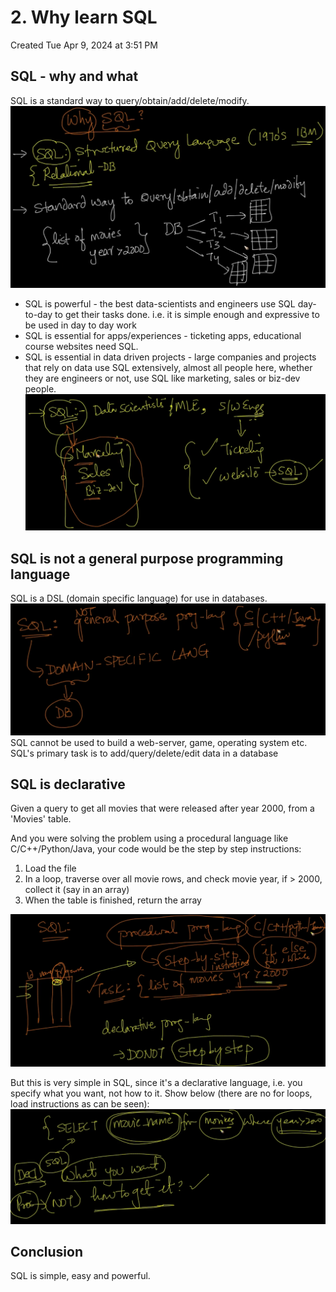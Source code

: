 # 2. Why learn SQL
Created Tue Apr 9, 2024 at 3:51 PM

## SQL - why and what
SQL is a standard way to query/obtain/add/delete/modify.
![](../../../../assets/2-Why-learn-SQL-image-1-e7d6bdad.png)

- SQL is powerful - the best data-scientists and engineers use SQL day-to-day to get their tasks done. i.e. it is simple enough and expressive to be used in day to day work
- SQL is essential for apps/experiences - ticketing apps, educational course websites need SQL.
- SQL is essential in data driven projects - large companies and projects that rely on data use SQL extensively, almost all people here, whether they are engineers or not, use SQL like marketing, sales or biz-dev people.
![](../../../../assets/2-Why-learn-SQL-image-2-e7d6bdad.png)


## SQL is not a general purpose programming language
SQL is a DSL (domain specific language) for use in databases.
![](../../../../assets/2-Why-learn-SQL-image-3-e7d6bdad.png)
SQL cannot be used to build a web-server, game, operating system etc.
SQL's primary task is to add/query/delete/edit data in a database

## SQL is declarative
Given a query to get all movies that were released after year 2000, from a 'Movies' table.

And you were solving the problem using a procedural language like C/C++/Python/Java, your code would be the step by step instructions:
1. Load the file
2. In a loop, traverse over all movie rows, and check movie year, if > 2000, collect it (say in an array)
3. When the table is finished, return the array

![](../../../../assets/2-Why-learn-SQL-image-4-e7d6bdad.png)

But this is very simple in SQL, since it's a declarative language, i.e. you specify what you want, not how to it. Show below (there are no for loops, load instructions as can be seen):
![](../../../../assets/2-Why-learn-SQL-image-5-e7d6bdad.png)

## Conclusion
SQL is simple, easy and powerful.